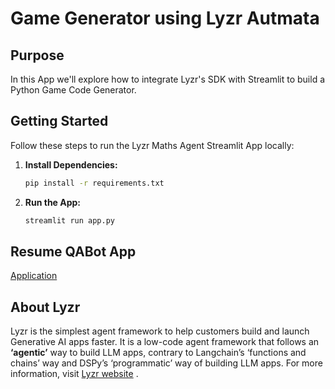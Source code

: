# Game Generator using Lyzr Autmata

## Purpose

In this App we'll explore how to integrate Lyzr's SDK with Streamlit to build a Python Game Code Generator.

## Getting Started

Follow these steps to run the Lyzr Maths Agent Streamlit App locally:

1. **Install Dependencies:**
   ```bash
   pip install -r requirements.txt

2. **Run the App:**
    ```bash
    streamlit run app.py

## Resume QABot App
[Application](https://lyzr-game-generator.streamlit.app/)

## About Lyzr
Lyzr is the simplest agent framework to help customers build and launch Generative AI apps faster. It is a low-code agent framework that follows an **‘agentic’** way to build LLM apps, contrary to Langchain’s ‘functions and chains’ way and DSPy’s ‘programmatic’ way of building LLM apps. For more information, visit [Lyzr website](https://www.lyzr.ai/) .
